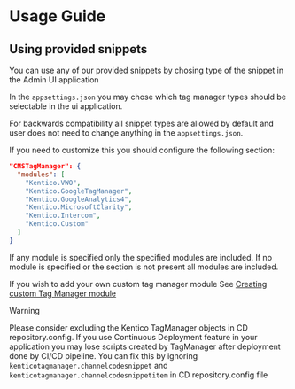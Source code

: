 # Usage Guide

## Using provided snippets

You can use any of our provided snippets by chosing type of the snippet in the Admin UI application

In the `appsettings.json` you may chose which tag manager types should be selectable in the ui application.

For backwards compatibility all snippet types are allowed by default and user does not need to change anything in the `appsettings.json`.

If you need to customize this you should configure the following section:

``` json
"CMSTagManager": {
  "modules": [
    "Kentico.VWO",
    "Kentico.GoogleTagManager",
    "Kentico.GoogleAnalytics4",
    "Kentico.MicrosoftClarity",
    "Kentico.Intercom",
    "Kentico.Custom"
  ]
}
```

If any module is specified only the specified modules are included. If no module is specified or the section is not present all modules are included.

If you wish to add your own custom tag manager module See [Creating custom Tag Manager module](Creating-custom-module.md)

> [!WARNING]
> Please consider excluding the Kentico TagManager objects in CD repository.config.
> If you use Continuous Deployment feature in your application you may lose scripts created by TagManager after deployment done by CI/CD pipeline.
> You can fix this by ignoring `kenticotagmanager.channelcodesnippet` and `kenticotagmanager.channelcodesnippetitem` in CD repository.config file